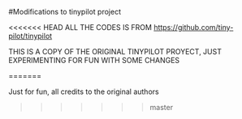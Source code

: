 #Modifications to tinypilot project

<<<<<<< HEAD
ALL THE CODES IS FROM https://github.com/tiny-pilot/tinypilot

THIS IS A COPY OF THE ORIGINAL TINYPILOT PROYECT, JUST EXPERIMENTING FOR FUN WITH SOME CHANGES

=======

Just for fun, all credits to the original authors
>>>>>>> master
